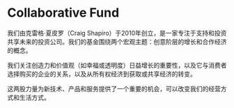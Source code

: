 # Collaborative Fund

我们由克雷格·夏皮罗（Craig Shapiro）于2010年创立，是一家专注于支持和投资共享未来的投资公司。我们的基金围绕两个宏观主题：创意阶层的增长和合作经济的概念。

我们关注创造力和价值观（如幸福或透明度）日益增长的重要性，以及它与消费者选择购买的企业的关系，以及从所有权经济到获取或共享经济的转变。

这两股力量为新技术、产品和服务提供了一个重要的机会，可以改变我们的经营方式和生活方式。
